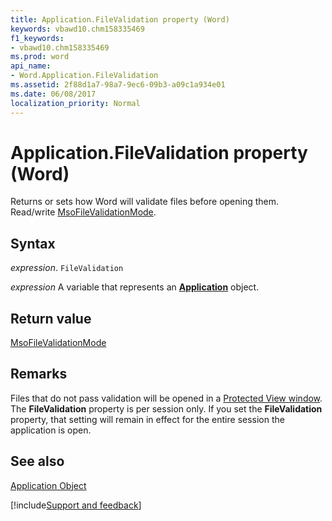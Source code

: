 ```yaml
---
title: Application.FileValidation property (Word)
keywords: vbawd10.chm158335469
f1_keywords:
- vbawd10.chm158335469
ms.prod: word
api_name:
- Word.Application.FileValidation
ms.assetid: 2f88d1a7-98a7-9ec6-09b3-a09c1a934e01
ms.date: 06/08/2017
localization_priority: Normal
---
```



# Application.FileValidation property (Word)

Returns or sets how Word will validate files before opening them. Read/write [MsoFileValidationMode](Office.MsoFileValidationMode.md).


## Syntax

_expression_. `FileValidation`

_expression_ A variable that represents an **[Application](Word.Application.md)** object. 


## Return value

[MsoFileValidationMode](Office.MsoFileValidationMode.md)


## Remarks

Files that do not pass validation will be opened in a [Protected View window](Word.ProtectedViewWindow.md). The  **FileValidation** property is per session only. If you set the **FileValidation** property, that setting will remain in effect for the entire session the application is open.


## See also


[Application Object](Word.Application.md)

[!include[Support and feedback](~/includes/feedback-boilerplate.md)]